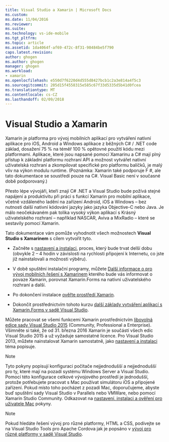 ```yaml
---
title: Visual Studio a Xamarin | Microsoft Docs
ms.custom: 
ms.date: 11/04/2016
ms.reviewer: 
ms.suite: 
ms.technology: vs-ide-mobile
ms.tgt_pltfrm: 
ms.topic: article
ms.assetid: 1da4064f-af69-472c-8f31-98484be5f790
caps.latest.revision: 
author: ghogen
ms.author: ghogen
manager: ghogen
ms.workload:
- xamarin
ms.openlocfilehash: e550d7f6220d4d555d8427bcb1c2a3e814a4f5c3
ms.sourcegitcommit: 205d15f4558315e585c67f33d5335d5b41d0fcea
ms.translationtype: MT
ms.contentlocale: cs-CZ
ms.lasthandoff: 02/09/2018
---
```

# <a name="visual-studio-and-xamarin"></a>Visual Studio a Xamarin
Xamarin je platforma pro vývoj mobilních aplikací pro vytváření nativní aplikace pro iOS, Android a Windows aplikace z běžných C# / .NET code základ, dosažení 75 % na téměř 100 % opětovné použití kódu mezi platformami. Aplikace, které jsou napsané pomocí Xamarinu a C# mají plný přístup k základní platformu rozhraní API a možnost vytvářet nativní uživatelská rozhraní a zkompilovat specifické pro platformu balíčků, je malý vliv na výkon modulu runtime. (Poznámka: Xamarin také podporuje F #, ale tato dokumentace se soustředí pouze na C#. Visual Basic není v současné době podporovaný.)  
  
 Přesto lépe vývojáři, kteří znají C# .NET a Visual Studio bude požívá stejné napájení a produktivitu při práci s funkcí Xamarin pro mobilní aplikace, včetně vzdáleného ladění na zařízení Android, iOS a Windows – bez nutnosti další nativní kódování jazyky jako jazyka Objective-C nebo Java. Je málo neočekávaném pak tolika vysoký výkon aplikací s Krásný uživatelského rozhraní – například NASCAR, Aviva a MixRadio – které se sestavily pomocí Xamarin.  
  
 Tato dokumentace vám pomůže vyhodnotit všech možnostech **Visual Studio s Xamarinem** s cílem vytvořit tyto.  
  
-   Začněte s [nastavení a instalaci](../cross-platform/setup-and-install.md), proces, který bude trvat delší dobu (obvykle 2 – 4 hodin v závislosti na rychlosti připojení k Internetu, co jste již nainstalovali a možnosti výběru).  
  
-   V době spuštění instalační programy, můžete [Další informace o pro vývoj mobilních řešení s Xamarinem](../cross-platform/learn-about-mobile-development-with-xamarin.md) kterého bude vás informovat o povaze Xamarin, porovnat Xamarin.Forms na nativní uživatelského rozhraní a další.  
  
-   Po dokončení instalace [ověřte prostředí Xamarin](../cross-platform/verify-your-xamarin-environment.md).  
  
-   Dokončit prostřednictvím tohoto kurzu [další základy vytváření aplikací s Xamarin.Forms v sadě Visual Studio](../cross-platform/learn-app-building-basics-with-xamarin-forms-in-visual-studio.md).  
  
 Můžete pracovat se všemi funkcemi Xamarin prostřednictvím [libovolná edice sady Visual Studio 2015](https://www.visualstudio.com/vs-2015-product-editions) (Community, Professional a Enterprise). Všimněte si také, že od 31. března 2016 Xamarin je součástí všech edic Visual Studio 2015 a už vyžaduje samostatné licence. Pro Visual Studio 2013, můžete nainstalovat Xamarin samostatně, jako [nastavení a instalaci](../cross-platform/setup-and-install.md) téma popisuje.  
  
> [!NOTE]
>  Tyto pokyny popisují konfiguraci počítače nejjednodušší a nejjednodušší pro ty, které mají na pozadí systému Windows Server a Visual Studio. Pomocí této konfigurace celkové vývojového prostředí je jednodušší, protože potřebujete pracovat s Mac používat simulátoru iOS a připojené zařízení. Pokud místo toho pocházet z pozadí Mac, doporučujeme, abyste buď spuštění sady Visual Studio v Parallels nebo VMWare, nebo pomocí Xamarin Studio Community. Odkazovat na [nastavení, instalaci a ověření pro uživatele Mac](../cross-platform/setup-install-and-verifications-for-mac-users.md) pokyny.  
  
> [!NOTE]
>  Pokud hledáte řešení vývoj pro různé platformy, HTML a CSS, podívejte se na Visual Studio Tools pro Apache Cordova jak je popsáno v [vývoj pro různé platformy v sadě Visual Studio](../cross-platform/cross-platform-mobile-development-in-visual-studio.md#HTML).